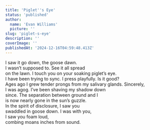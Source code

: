 ```yaml
---
title: 'Piglet''s Eye'
status: 'published'
author:
  name: 'Evan Williams'
  picture: ''
slug: 'piglet-s-eye'
description: ''
coverImage: ''
publishedAt: '2024-12-16T04:59:48.413Z'
---
```


I saw it go down, the goose dawn.\
I wasn’t supposed to. See it all spread\
on the lawn. I touch you on your soaking piglet’s eye.\
I have been trying to sync. I press playfully. Is it good?\
Ages ago I grew tender prongs from my salivary glands. Sincerely,\
I was agog. I’ve been shaving my shadow down\
since. The separation between ground and I\
is now nearly gone in the sun’s guzzle.\
In the spirit of disclosure, I saw you\
swaddled in goose down. I was with you,\
I saw you foam loud,\
combing moans inches from sound.